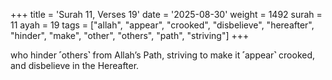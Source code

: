 +++
title = 'Surah 11, Verses 19'
date = '2025-08-30'
weight = 1492
surah = 11
ayah = 19
tags = ["allah", "appear", "crooked", "disbelieve", "hereafter", "hinder", "make", "other", "others", "path", "striving"]
+++

who hinder ˹others˺ from Allah’s Path, striving to make it ˹appear˺ crooked, and disbelieve in the Hereafter.